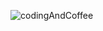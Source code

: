 ![codingAndCoffee](https://images.unsplash.com/flagged/photo-1556655678-9d4812e3fbe9?ixlib=rb-1.2.1&ixid=eyJhcHBfaWQiOjEyMDd9&auto=format&fit=crop&w=751&q=80)
 
